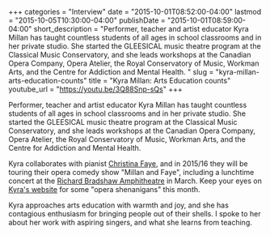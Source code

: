 +++
categories = "Interview"
date = "2015-10-01T08:52:00-04:00"
lastmod = "2015-10-05T10:30:00-04:00"
publishDate = "2015-10-01T08:59:00-04:00"
short_description = "Performer, teacher and artist educator Kyra Millan has taught countless students of all ages in school classrooms and in her private studio. She started the GLEESICAL music theatre program at the Classical Music Conservatory, and she leads workshops at the Canadian Opera Company, Opera Atelier, the Royal Conservatory of Music, Workman Arts, and the Centre for Addiction and Mental Health. "
slug = "kyra-millan-arts-education-counts"
title = "Kyra Millan: Arts Education counts"
youtube_url = "https://youtu.be/3Q88Snp-sQs"
+++

Performer, teacher and artist educator Kyra Millan has taught countless students of all ages in school classrooms and in her private studio. She started the GLEESICAL music theatre program at the Classical Music Conservatory, and she leads workshops at the Canadian Opera Company, Opera Atelier, the Royal Conservatory of Music, Workman Arts, and the Centre for Addiction and Mental Health. 

Kyra collaborates with pianist [Christina Faye](http://www.christinamfaye.com/), and in 2015/16 they will be touring their opera comedy show "Millan and Faye", including a lunchtime concert at the [Richard Bradshaw Amphitheatre](http://www.coc.ca/PerformancesAndTickets/FreeConcertSeries.aspx) in March. Keep your eyes on [Kyra's website](http://kyra-millan.com/) for some "opera shenanigans" this month.

Kyra approaches arts education with warmth and joy, and she has contagious enthusiasm for bringing people out of their shells. I spoke to her about her work with aspiring singers, and what she learns from teaching.
